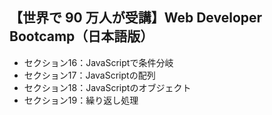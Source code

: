 ## 【世界で 90 万人が受講】Web Developer Bootcamp（日本語版）
- セクション16：JavaScriptで条件分岐
- セクション17：JavaScriptの配列
- セクション18：JavaScriptのオブジェクト
- セクション19：繰り返し処理